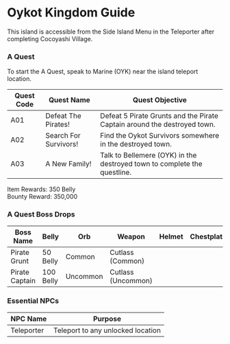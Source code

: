 # Oykot Kingdom Guide

This island is accessible from the Side Island Menu in the Teleporter after completing Cocoyashi Village.

### A Quest

To start the A Quest, speak to Marine (OYK) near the island teleport location.

| Quest Code| Quest Name           | Quest Objective|
|-----------|-----------           |-----------|
| A01       | Defeat The Pirates!  |Defeat 5 Pirate Grunts and the Pirate Captain around the destroyed town.|
| A02       | Search For Survivors!|Find the Oykot Survivors somewhere in the destroyed town.|
| A03       | A New Family!        |Talk to Bellemere (OYK) in the destroyed town to complete the questline.|

Item Rewards: 350 Belly<br>
Bounty Reward: 350,000

### A Quest Boss Drops

| Boss Name      | Belly      | Orb       | Weapon              | Helmet    | Chestplate | Leggings  | Boots     | Other     |
|-----------     |----------- |-----------|-----------          |-----------|----------- |-----------|-----------|-----------|
| Pirate Grunt   | 50 Belly   | Common    | Cutlass (Common)    |           |            |           |           |           |
| Pirate Captain | 100 Belly  | Uncommon  | Cutlass (Uncommon)  |           |            |           |           |           |

### Essential NPCs

| NPC Name              | Purpose                                   |
|-------------          |-----------                                |
| Teleporter            | Teleport to any unlocked location         |